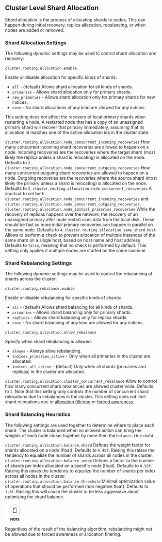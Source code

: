 ## Cluster Level Shard Allocation

Shard allocation is the process of allocating shards to nodes. This can happen during initial recovery, replica allocation, rebalancing, or when nodes are added or removed.

### Shard Allocation Settings

The following _dynamic_ settings may be used to control shard allocation and recovery:

`cluster.routing.allocation.enable`
    

Enable or disable allocation for specific kinds of shards:

  * `all` \- (default) Allows shard allocation for all kinds of shards. 
  * `primaries` \- Allows shard allocation only for primary shards. 
  * `new_primaries` \- Allows shard allocation only for primary shards for new indices. 
  * `none` \- No shard allocations of any kind are allowed for any indices. 



This setting does not affect the recovery of local primary shards when restarting a node. A restarted node that has a copy of an unassigned primary shard will recover that primary immediately, assuming that its allocation id matches one of the active allocation ids in the cluster state.

`cluster.routing.allocation.node_concurrent_incoming_recoveries`
     How many concurrent incoming shard recoveries are allowed to happen on a node. Incoming recoveries are the recoveries where the target shard (most likely the replica unless a shard is relocating) is allocated on the node. Defaults to `2`. 
`cluster.routing.allocation.node_concurrent_outgoing_recoveries`
     How many concurrent outgoing shard recoveries are allowed to happen on a node. Outgoing recoveries are the recoveries where the source shard (most likely the primary unless a shard is relocating) is allocated on the node. Defaults to `2`. 
`cluster.routing.allocation.node_concurrent_recoveries`
     A shortcut to set both `cluster.routing.allocation.node_concurrent_incoming_recoveries` and `cluster.routing.allocation.node_concurrent_outgoing_recoveries`. 
`cluster.routing.allocation.node_initial_primaries_recoveries`
     While the recovery of replicas happens over the network, the recovery of an unassigned primary after node restart uses data from the local disk. These should be fast so more initial primary recoveries can happen in parallel on the same node. Defaults to `4`. 
`cluster.routing.allocation.same_shard.host`
     Allows to perform a check to prevent allocation of multiple instances of the same shard on a single host, based on host name and host address. Defaults to `false`, meaning that no check is performed by default. This setting only applies if multiple nodes are started on the same machine. 

### Shard Rebalancing Settings

The following _dynamic_ settings may be used to control the rebalancing of shards across the cluster:

`cluster.routing.rebalance.enable`
    

Enable or disable rebalancing for specific kinds of shards:

  * `all` \- (default) Allows shard balancing for all kinds of shards. 
  * `primaries` \- Allows shard balancing only for primary shards. 
  * `replicas` \- Allows shard balancing only for replica shards. 
  * `none` \- No shard balancing of any kind are allowed for any indices. 



`cluster.routing.allocation.allow_rebalance`
    

Specify when shard rebalancing is allowed:

  * `always` \- Always allow rebalancing. 
  * `indices_primaries_active` \- Only when all primaries in the cluster are allocated. 
  * `indices_all_active` \- (default) Only when all shards (primaries and replicas) in the cluster are allocated. 



`cluster.routing.allocation.cluster_concurrent_rebalance`
     Allow to control how many concurrent shard rebalances are allowed cluster wide. Defaults to `2`. Note that this setting only controls the number of concurrent shard relocations due to imbalances in the cluster. This setting does not limit shard relocations due to [allocation filtering](allocation-filtering.html) or [forced awareness](allocation-awareness.html#forced-awareness). 

### Shard Balancing Heuristics

The following settings are used together to determine where to place each shard. The cluster is balanced when no allowed action can bring the weights of each node closer together by more then the `balance.threshold`.

`cluster.routing.allocation.balance.shard`
     Defines the weight factor for shards allocated on a node (float). Defaults to `0.45f`. Raising this raises the tendency to equalize the number of shards across all nodes in the cluster. 
`cluster.routing.allocation.balance.index`
     Defines a factor to the number of shards per index allocated on a specific node (float). Defaults to `0.55f`. Raising this raises the tendency to equalize the number of shards per index across all nodes in the cluster. 
`cluster.routing.allocation.balance.threshold`
     Minimal optimization value of operations that should be performed (non negative float). Defaults to `1.0f`. Raising this will cause the cluster to be less aggressive about optimizing the shard balance. 

![Note](/images/icons/note.png)

Regardless of the result of the balancing algorithm, rebalancing might not be allowed due to forced awareness or allocation filtering.

